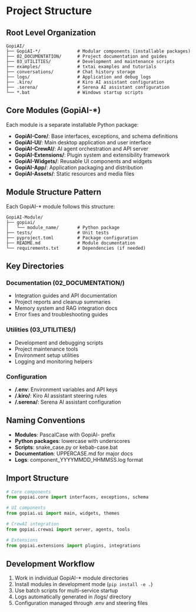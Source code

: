 # Project Structure

## Root Level Organization
```
GopiAI/
├── GopiAI-*/              # Modular components (installable packages)
├── 02_DOCUMENTATION/      # Project documentation and guides
├── 03_UTILITIES/          # Development and maintenance scripts
├── examples/              # txtai examples and tutorials
├── conversations/         # Chat history storage
├── logs/                  # Application and debug logs
├── .kiro/                 # Kiro AI assistant configuration
├── .serena/               # Serena AI assistant configuration
└── *.bat                  # Windows startup scripts
```

## Core Modules (GopiAI-*)
Each module is a separate installable Python package:

- **GopiAI-Core/**: Base interfaces, exceptions, and schema definitions
- **GopiAI-UI/**: Main desktop application and user interface
- **GopiAI-CrewAI/**: AI agent orchestration and API server
- **GopiAI-Extensions/**: Plugin system and extensibility framework
- **GopiAI-Widgets/**: Reusable UI components and widgets
- **GopiAI-App/**: Application packaging and distribution
- **GopiAI-Assets/**: Static resources and media files

## Module Structure Pattern
Each GopiAI-* module follows this structure:
```
GopiAI-Module/
├── gopiai/
│   └── module_name/       # Python package
├── tests/                 # Unit tests
├── pyproject.toml         # Package configuration
├── README.md              # Module documentation
└── requirements.txt       # Dependencies (if needed)
```

## Key Directories

### Documentation (02_DOCUMENTATION/)
- Integration guides and API documentation
- Project reports and cleanup summaries
- Memory system and RAG integration docs
- Error fixes and troubleshooting guides

### Utilities (03_UTILITIES/)
- Development and debugging scripts
- Project maintenance tools
- Environment setup utilities
- Logging and monitoring helpers

### Configuration
- **/.env**: Environment variables and API keys
- **/.kiro/**: Kiro AI assistant steering rules
- **/.serena/**: Serena AI assistant configuration

## Naming Conventions
- **Modules**: PascalCase with GopiAI- prefix
- **Python packages**: lowercase with underscores
- **Scripts**: snake_case.py or kebab-case.bat
- **Documentation**: UPPERCASE.md for major docs
- **Logs**: component_YYYYMMDD_HHMMSS.log format

## Import Structure
```python
# Core components
from gopiai.core import interfaces, exceptions, schema

# UI components  
from gopiai.ui import main, widgets, themes

# CrewAI integration
from gopiai.crewai import server, agents, tools

# Extensions
from gopiai.extensions import plugins, integrations
```

## Development Workflow
1. Work in individual GopiAI-* module directories
2. Install modules in development mode (`pip install -e .`)
3. Use batch scripts for multi-service startup
4. Logs automatically generated in /logs/ directory
5. Configuration managed through .env and steering files